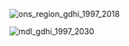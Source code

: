 ![ons_region_gdhi_1997_2018](https://user-images.githubusercontent.com/79040885/133469798-60424165-b484-4a1b-9412-27b117d0110d.png)

![mdl_gdhi_1997_2030](https://user-images.githubusercontent.com/79040885/133892173-8a2b59df-68c6-494a-ae08-e37a6e64be2b.png)
